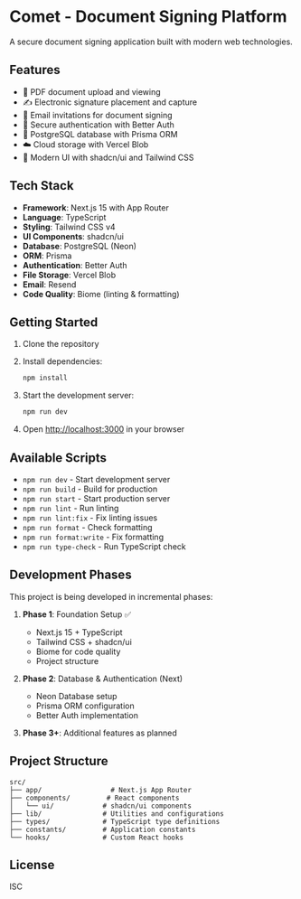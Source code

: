 # Comet - Document Signing Platform

A secure document signing application built with modern web technologies.

## Features

- 📝 PDF document upload and viewing
- ✍️ Electronic signature placement and capture
- 📧 Email invitations for document signing
- 🔐 Secure authentication with Better Auth
- 💾 PostgreSQL database with Prisma ORM
- ☁️ Cloud storage with Vercel Blob
- 🎨 Modern UI with shadcn/ui and Tailwind CSS

## Tech Stack

- **Framework**: Next.js 15 with App Router
- **Language**: TypeScript
- **Styling**: Tailwind CSS v4
- **UI Components**: shadcn/ui
- **Database**: PostgreSQL (Neon)
- **ORM**: Prisma
- **Authentication**: Better Auth
- **File Storage**: Vercel Blob
- **Email**: Resend
- **Code Quality**: Biome (linting & formatting)

## Getting Started

1. Clone the repository
2. Install dependencies:
   ```bash
   npm install
   ```

3. Start the development server:
   ```bash
   npm run dev
   ```

4. Open [http://localhost:3000](http://localhost:3000) in your browser

## Available Scripts

- `npm run dev` - Start development server
- `npm run build` - Build for production
- `npm run start` - Start production server
- `npm run lint` - Run linting
- `npm run lint:fix` - Fix linting issues
- `npm run format` - Check formatting
- `npm run format:write` - Fix formatting
- `npm run type-check` - Run TypeScript check

## Development Phases

This project is being developed in incremental phases:

1. **Phase 1**: Foundation Setup ✅
   - Next.js 15 + TypeScript
   - Tailwind CSS + shadcn/ui
   - Biome for code quality
   - Project structure

2. **Phase 2**: Database & Authentication (Next)
   - Neon Database setup
   - Prisma ORM configuration
   - Better Auth implementation

3. **Phase 3+**: Additional features as planned

## Project Structure

```
src/
├── app/                 # Next.js App Router
├── components/         # React components
│   └── ui/            # shadcn/ui components
├── lib/               # Utilities and configurations
├── types/             # TypeScript type definitions
├── constants/         # Application constants
└── hooks/             # Custom React hooks
```

## License

ISC